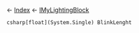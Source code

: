 ← [Index](Api-Index) ← [IMyLightingBlock](Sandbox.ModAPI.Ingame.IMyLightingBlock)

```csharp[float](System.Single) BlinkLenght```